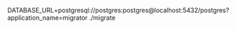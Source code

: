 DATABASE_URL=postgresql://postgres:postgres@localhost:5432/postgres?application_name=migrator ./migrate
